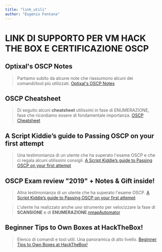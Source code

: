```yaml
---
title: "link_utili"
author: "Eugenio Fontana"
---
```


# LINK DI SUPPORTO PER VM HACK THE BOX E CERTIFICAZIONE OSCP

## Optixal's OSCP Notes

> Partiamo subito da alcune note che riassumono alcuni dei comandi/tool più utilizzati. [Optixal's OSCP Notes](https://github.com/Optixal/OSCP-PWK-Notes-Public)

## OSCP Cheatsheet

> Di seguito alcuni **cheatsheet** utilissimi in fase di ENUMERAZIONE, fase che ricordiamo essere di fondamentale importanza. [OSCP Cheatsheet](https://medium.com/oscp-cheatsheet/oscp-cheatsheet-6c80b9fa8d7e)

## A Script Kiddie’s guide to Passing OSCP on your first attempt

> Una testimonianza di un utente che ha superato l'esame OSCP e che ci regala alcuni utilissimi consigli. [A Script Kiddie’s guide to Passing OSCP on your first attempt](https://forum.hackthebox.eu/discussion/1730/a-script-kiddie-s-guide-to-passing-oscp-on-your-first-attempt)

## OSCP Exam review "2019" + Notes & Gift inside!

> Altra testimonianza di un utente che ha superato l'esame OSCP. [A Script Kiddie’s guide to Passing OSCP on your first attempt](https://forum.hackthebox.eu/discussion/1730/a-script-kiddie-s-guide-to-passing-oscp-on-your-first-attempt)

> L'utente ha realizzato anche uno strumento per velocizzare la fase di **SCANSIONE** e di **ENUMERAZIONE**.[nmapAutomator](https://github.com/21y4d/nmapAutomator)


## Beginner Tips to Own Boxes at HackTheBox!

> Elenco di comandi e tool utili. Una panoramica di alto livello. [Beginner Tips to Own Boxes at HackTheBox!](https://medium.com/bug-bounty-hunting/beginner-tips-to-own-boxes-at-hackthebox-9ae3fec92a96)






